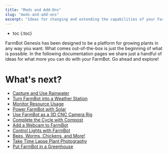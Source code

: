 ```yaml
---
title: "Mods and Add-Ons"
slug: "mods-and-add-ons"
excerpt: "Ideas for changing and extending the capabilities of your FarmBot"
---
```


* toc
{:toc}

FarmBot Genesis has been designed to be a platform for growing plants in any way you want. What comes out-of-the-box is just the beginning of what is possible. In the following documentation pages we share just a handful of ideas for what more you can do with your FarmBot. Go ahead and explore!

# What's next?

 * [Capture and Use Rainwater](../FarmBot-Genesis-V1.1/z-axis/capture-and-use-rainwater.md)
 * [Turn FarmBot into a Weather Station](../FarmBot-Genesis-V1.1/mods-and-add-ons/turn-farmbot-into-a-weather-station.md)
 * [Monitor Resource Usage](../FarmBot-Genesis-V1.1/mods-and-add-ons/monitor-resource-usage.md)
 * [Power FarmBot with Solar](../FarmBot-Genesis-V1.1/mods-and-add-ons/power-farmbot-with-solar.md)
 * [Use FarmBot as a 3D CNC Camera Rig](../FarmBot-Genesis-V1.1/mods-and-add-ons/use-farmbot-as-a-3d-cnc-camera-rig.md)
 * [Complete the Cycle with Compost](../FarmBot-Genesis-V1.1/mods-and-add-ons/complete-the-cycle-with-compost.md)
 * [Add a Webcam to FarmBot](../FarmBot-Genesis-V1.1/mods-and-add-ons/add-a-webcam-to-farmbot.md)
 * [Control Lights with FarmBot](../FarmBot-Genesis-V1.1/mods-and-add-ons/control-lights-with-farmbot.md)
 * [Bees, Worms, Chickens, and More!](../FarmBot-Genesis-V1.1/mods-and-add-ons/bees-worms-chickens-and-more.md)
 * [Take Time Lapse Plant Photography](../FarmBot-Genesis-V1.1/mods-and-add-ons/take-time-lapse-plant-photography.md)
 * [Put FarmBot in a Greenhouse](../FarmBot-Genesis-V1.1/mods-and-add-ons/put-farmbot-in-a-greenhouse.md)
